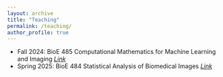 ```yaml
---
layout: archive
title: "Teaching"
permalink: /teaching/
author_profile: true
---
```


* Fall 2024: BioE 485 Computational Mathematics for Machine Learning and Imaging *[Link](https://courses.illinois.edu/schedule/2024/fall/BIOE/485)*
* Spring 2025: BioE 484 Statistical Analysis of Biomedical Images *[Link](https://courses.illinois.edu/schedule/2025/spring/BIOE/484)*